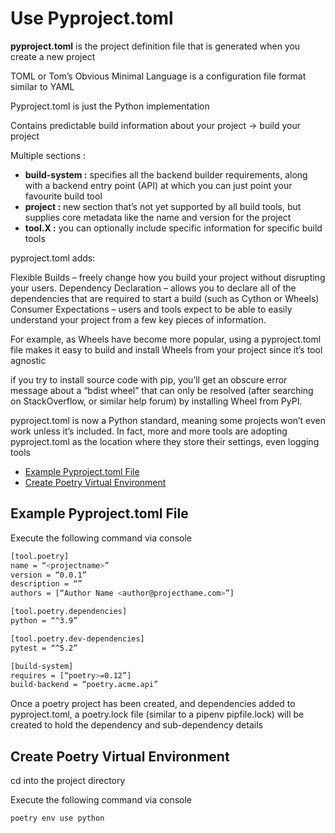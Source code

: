# Use Pyproject.toml

**pyproject.toml** is the project definition file that is generated when you create a new project

TOML or Tom’s Obvious Minimal Language is a configuration file format similar to YAML

Pyproject.toml is just the Python implementation

Contains predictable build information about your project -> build your project

Multiple sections :

* **build-system :** specifies all the backend builder requirements, along with a backend entry point (API) at which you can just point your favourite build tool
* **project :** new section that’s not yet supported by all build tools, but supplies core metadata like the name and version for the project
* **tool.X :** you can optionally include specific information for specific build tools

pyproject.toml adds:

Flexible Builds – freely change how you build your project without disrupting your users.
Dependency Declaration – allows you to declare all of the dependencies that are required to start a build (such as Cython or Wheels)
Consumer Expectations – users and tools expect to be able to easily understand your project from a few key pieces of information.


For example, as Wheels have become more popular, using a pyproject.toml file makes it easy to build and install Wheels from your project since it’s tool agnostic

if you try to install source code with pip, you’ll get an obscure error message about a “bdist wheel” that can only be resolved (after searching on StackOverflow, or similar help forum) by installing Wheel from PyPI.

pyproject.toml is now a Python standard, meaning some projects won’t even work unless it’s included. In fact, more and more tools are adopting pyproject.toml as the location where they store their settings, even logging tools


- [Example Pyproject.toml File](#check-prerequisites)
- [Create Poetry Virtual Environment](#create-poetry-virtual-environment)





## Example Pyproject.toml File

Execute the following command via console

```bash
[tool.poetry]
name = “<projectname>”
version = “0.0.1”
description = “”
authors = [“Author Name <author@projecthame.com>”]

[tool.poetry.dependencies]
python = “^3.9”

[tool.poetry.dev-dependencies]
pytest = “^5.2”

[build-system]
requires = [“poetry>=0.12”]
build-backend = “poetry.acme.api”
```

Once a poetry project has been created, and dependencies added to pyproject.toml, a poetry.lock file (similar to a pipenv pipfile.lock) will be created to hold the dependency and sub-dependency details




## Create Poetry Virtual Environment

cd into the project directory

Execute the following command via console

```bash
poetry env use python
```